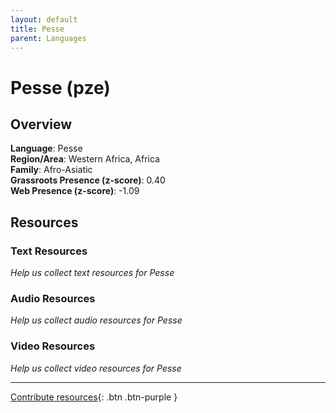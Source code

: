 ```yaml
---
layout: default
title: Pesse
parent: Languages
---
```


# Pesse (pze)

## Overview

**Language**: Pesse  
**Region/Area**: Western Africa, Africa  
**Family**: Afro-Asiatic  
**Grassroots Presence (z-score)**: 0.40  
**Web Presence (z-score)**: -1.09  

## Resources

### Text Resources
*Help us collect text resources for Pesse*

### Audio Resources
*Help us collect audio resources for Pesse*

### Video Resources
*Help us collect video resources for Pesse*

---

[Contribute resources](https://forms.office.com/e/1SfLJx3u1r){: .btn .btn-purple }
